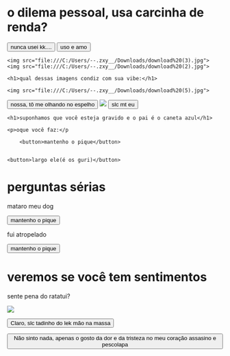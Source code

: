 <!DOCTYPE html>
<html lang="en">
<head>
    <meta charset="UTF-8">
    <meta name="viewport" content="width=device-width, initial-scale=1.0">
    <title>Meu botão minha vida</title>
</head>
<body>
    <h1>o dilema pessoal, usa carcinha de renda?</h1>
    <a href="file:///C:/Users/--.zxy__/Downloads/....mp4"><button>nunca usei kk....</button></a>
    <a href="file:///C:/Users/--.zxy__/Downloads/..mp4"> <button>uso e amo</button></a>

    <img src="file:///C:/Users/--.zxy__/Downloads/download%20(3).jpg">
    <img src="file:///C:/Users/--.zxy__/Downloads/download%20(2).jpg">

    <h1>qual dessas imagens condiz com sua vibe:</h1>

    <img src="file:///C:/Users/--.zxy__/Downloads/download%20(5).jpg">
<a href="file:///C:/Users/--.zxy__/Downloads/seu-madruga-nossa.mp3"><button>nossa, tô me olhando no espelho</button></a>
    <img src="file:///C:/Users/--.zxy__/Downloads/dbdfa207-027d-434b-9850-1b442b6fa9c4-profile_image-300x300.jpeg">
    <a href="file:///C:/Users/--.zxy__/Downloads/...mp4"><button>slc mt eu</button></a>

    <h1>suponhamos que você esteja gravido e o pai é o caneta azul</h1>

    <p>oque você faz:</p
        
        <button>mantenho o pique</button>
    
    
    <button>largo ele(é os guri)</button>


<h1>perguntas sérias</h1>


<p>mataro meu dog</p>
<a href="https://youtu.be/fJ93iAHyG1M"><button>mantenho o pique</button></a>

<p>fui atropelado</p>
<a href="https://youtu.be/fJ93iAHyG1M"><button>mantenho o pique</button></a>

<h1>veremos se você tem sentimentos</h1>

<p>sente pena do ratatui?</p>
<img src="file:///C:/Users/--.zxy__/Downloads/images%20(2).jpeg">

<a href="file:///C:/Users/--.zxy__/Downloads/c8bbe06078781b6877eedcc6a56ee9f50c176adf529a08563851f660983da79d_1.mp4"><button>Claro, slc tadinho do lek mão na massa</button></a>

<a href="https://youtu.be/B_ZpA0cAhCg?si=a-nHNW5TBiv5SkAD&t=23"><button>Não sinto nada, apenas o gosto da dor e da tristeza no meu coração assasino e pescolapa</button></a>


</body>
</html>

<link rel="stylesheet" href="first game.css">
